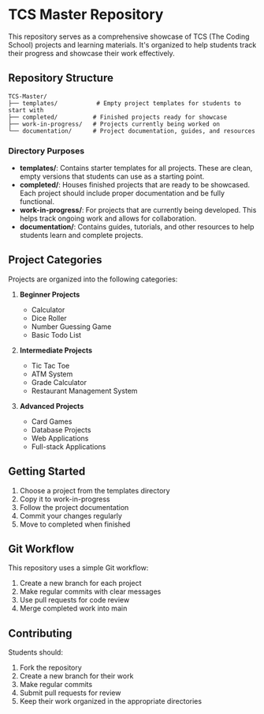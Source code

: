 # TCS Master Repository

This repository serves as a comprehensive showcase of TCS (The Coding School) projects and learning materials. It's organized to help students track their progress and showcase their work effectively.

## Repository Structure

```
TCS-Master/
├── templates/           # Empty project templates for students to start with
├── completed/          # Finished projects ready for showcase
├── work-in-progress/   # Projects currently being worked on
└── documentation/      # Project documentation, guides, and resources
```

### Directory Purposes

- **templates/**: Contains starter templates for all projects. These are clean, empty versions that students can use as a starting point.
- **completed/**: Houses finished projects that are ready to be showcased. Each project should include proper documentation and be fully functional.
- **work-in-progress/**: For projects that are currently being developed. This helps track ongoing work and allows for collaboration.
- **documentation/**: Contains guides, tutorials, and other resources to help students learn and complete projects.

## Project Categories

Projects are organized into the following categories:

1. **Beginner Projects**

   - Calculator
   - Dice Roller
   - Number Guessing Game
   - Basic Todo List

2. **Intermediate Projects**

   - Tic Tac Toe
   - ATM System
   - Grade Calculator
   - Restaurant Management System

3. **Advanced Projects**
   - Card Games
   - Database Projects
   - Web Applications
   - Full-stack Applications

## Getting Started

1. Choose a project from the templates directory
2. Copy it to work-in-progress
3. Follow the project documentation
4. Commit your changes regularly
5. Move to completed when finished

## Git Workflow

This repository uses a simple Git workflow:

1. Create a new branch for each project
2. Make regular commits with clear messages
3. Use pull requests for code review
4. Merge completed work into main

## Contributing

Students should:

1. Fork the repository
2. Create a new branch for their work
3. Make regular commits
4. Submit pull requests for review
5. Keep their work organized in the appropriate directories
